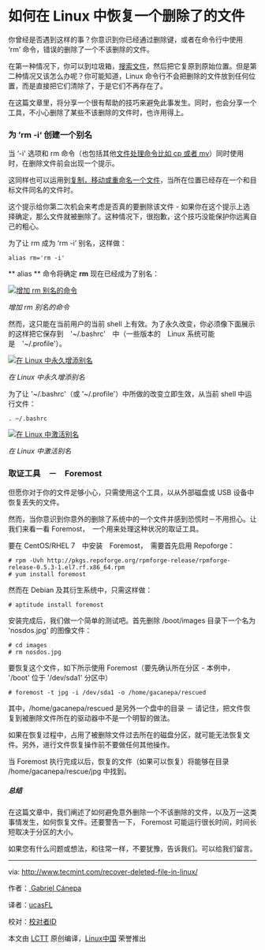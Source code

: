 # 如何在 Linux 中恢复一个删除了的文件

你曾经是否遇到这样的事？你意识到你已经通过删除键，或者在命令行中使用 ‘rm’ 命令，错误的删除了一个不该删除的文件。

在第一种情况下，你可以到垃圾箱，[搜索文件][6]，然后把它复原到原始位置。但是第二种情况又该怎么办呢？你可能知道，Linux 命令行不会把删除的文件放到任何位置，而是直接把它们清除了，于是它们不再存在了。

在这篇文章里，将分享一个很有帮助的技巧来避免此事发生。同时，也会分享一个工具，不小心删除了某些不该删除的文件时，也许用得上。

### 为 ’rm -i‘ 创建一个别名

当 ‘-i' 选项和 rm 命令（也包括其他[文件处理命令比如 cp 或者 mv][5]）同时使用时，在删除文件前会出现一个提示。

这同样也可以运用到[复制，移动或重命名一个文件][4]，当所在位置已经存在一个和目标文件同名的文件时。

这个提示给你第二次机会来考虑是否真的要删除该文件 - 如果你在这个提示上选择确定，那么文件就被删除了。这种情况下，很抱歉，这个技巧没能保护你远离自己的粗心。

为了让 rm 成为 ‘rm -i’ 别名，这样做：

```
alias rm='rm -i'

```

** alias ** 命令将确定 **rm** 现在已经成为了别名：

[
 ![增加 rm 别名的命令](http://www.tecmint.com/wp-content/uploads/2016/11/Add-Alias-rm-Command.png) 
][3]

*增加 rm 别名的命令*

然而，这只能在当前用户的当前 shell 上有效。为了永久改变，你必须像下面展示的这样把它保存到　'~/.bashrc'　中（一些版本的　Linux 系统可能是　'~/.profile'）。

[
 ![在 Linux 中永久增添别名](http://www.tecmint.com/wp-content/uploads/2016/11/Add-Alias-Permanently-in-Linux.png) 
][2]

*在 Linux 中永久增添别名*

为了让 '~/.bashrc'（或 '~/.profile'）中所做的改变立即生效，从当前 shell 中运行文件：

```
. ~/.bashrc

```
[
 ![在 Linux 中激活别名](http://www.tecmint.com/wp-content/uploads/2016/11/Active-Alias-in-Linux.png) 
][1]

*在 Linux 中激活别名*

### 取证工具　－　Foremost

但愿你对于你的文件足够小心，只需使用这个工具，以从外部磁盘或 USB 设备中恢复丢失的文件。

然而，当你意识到你意外的删除了系统中的一个文件并感到恐慌时－不用担心。让我们来看一看 Foremost，　一个用来处理这种状况的取证工具。

要在 CentOS/RHEL 7　中安装　Foremost，　需要首先启用 Repoforge：


```
# rpm -Uvh http://pkgs.repoforge.org/rpmforge-release/rpmforge-release-0.5.3-1.el7.rf.x86_64.rpm
# yum install foremost

```

然而在 Debian 及其衍生系统中，只需这样做：

```
# aptitude install foremost

```

安装完成后，我们做一个简单的测试吧。首先删除 /boot/images 目录下一个名为 'nosdos.jpg' 的图像文件：

```
# cd images
# rm nosdos.jpg

```

要恢复这个文件，如下所示使用 Foremost（要先确认所在分区 - 本例中， '/boot' 位于 '/dev/sda1' 分区中）

```
# foremost -t jpg -i /dev/sda1 -o /home/gacanepa/rescued

```

其中，/home/gacanepa/rescued 是另外一个盘中的目录 － 请记住，把文件恢复到被删除文件所在的驱动器中不是一个明智的做法。

如果在恢复过程中，占用了被删除文件过去所在的磁盘分区，就可能无法恢复文件。另外，进行文件恢复操作前不要做任何其他操作。

当 Foremost 执行完成以后，恢复的文件（如果可以恢复）将能够在目录 /home/gacanepa/rescue/jpg 中找到。

##### 总结

在这篇文章中，我们阐述了如何避免意外删除一个不该删除的文件，以及万一这类事情发生，如何恢复文件。还要警告一下， Foremost 可能运行很长时间，时间长短取决于分区的大小。

如果您有什么问题或想法，和往常一样，不要犹豫，告诉我们。可以给我们留言。

--------------------------------------------------------------------------------

via: http://www.tecmint.com/recover-deleted-file-in-linux/

作者：[ Gabriel Cánepa][a]

译者：[ucasFL](https://github.com/ucasFL)

校对：[校对者ID](https://github.com/校对者ID)

本文由 [LCTT](https://github.com/LCTT/TranslateProject) 原创编译，[Linux中国](https://linux.cn/) 荣誉推出

[a]:http://www.tecmint.com/author/gacanepa/
[1]:http://www.tecmint.com/wp-content/uploads/2016/11/Active-Alias-in-Linux.png
[2]:http://www.tecmint.com/wp-content/uploads/2016/11/Add-Alias-Permanently-in-Linux.png
[3]:http://www.tecmint.com/wp-content/uploads/2016/11/Add-Alias-rm-Command.png
[4]:http://www.tecmint.com/rename-multiple-files-in-linux/
[5]:http://www.tecmint.com/progress-monitor-check-progress-of-linux-commands/
[6]:http://www.tecmint.com/linux-find-command-to-search-multiple-filenames-extensions/
